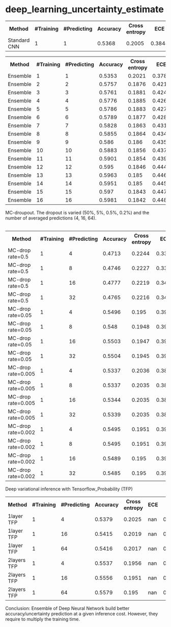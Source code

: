 # deep_learning_uncertainty_estimate




 <table>
  <tr>
    <th>Method</th>
    <th>#Training</th>
    <th>#Predicting</th>
    <th>Accuracy</th>
    <th>Cross entropy</th>
    <th>ECE</th>
    <th>Brier</th>
  </tr>
    <tr>
    <td>Standard CNN</td>
    <td>1</td>
    <td>1</td>
    <td>0.5368</td>
    <td>0.2005</td>
    <td>0.3844</td>
    <td>0.5932</td>
  </tr>
  </table>
  
  <table>
    <tr>
    <th>Method</th>
    <th>#Training</th>
    <th>#Predicting</th>
    <th>Accuracy</th>
    <th>Cross entropy</th>
    <th>ECE</th>
    <th>Brier</th>
  </tr>
  <tr><td>Ensemble</td><td>1</td><td>1</td><td>0.5353</td><td>0.2021</td><td>0.3782</td><td>0.5967</td></tr>
<tr><td>Ensemble</td><td>2</td><td>2</td><td>0.5757</td><td>0.1876</td><td>0.4212</td><td>0.5535</td></tr>
<tr><td>Ensemble</td><td>3</td><td>3</td><td>0.5761</td><td>0.1881</td><td>0.424</td><td>0.5555</td></tr>
<tr><td>Ensemble</td><td>4</td><td>4</td><td>0.5776</td><td>0.1885</td><td>0.4262</td><td>0.5569</td></tr>
<tr><td>Ensemble</td><td>5</td><td>5</td><td>0.5786</td><td>0.1883</td><td>0.4279</td><td>0.5561</td></tr>
<tr><td>Ensemble</td><td>6</td><td>6</td><td>0.5789</td><td>0.1877</td><td>0.4281</td><td>0.5548</td></tr>
<tr><td>Ensemble</td><td>7</td><td>7</td><td>0.5828</td><td>0.1863</td><td>0.4316</td><td>0.55</td></tr>
<tr><td>Ensemble</td><td>8</td><td>8</td><td>0.5855</td><td>0.1864</td><td>0.4346</td><td>0.5502</td></tr>
<tr><td>Ensemble</td><td>9</td><td>9</td><td>0.586</td><td>0.186</td><td>0.4355</td><td>0.5492</td></tr>
<tr><td>Ensemble</td><td>10</td><td>10</td><td>0.5883</td><td>0.1856</td><td>0.4379</td><td>0.5477</td></tr>
<tr><td>Ensemble</td><td>11</td><td>11</td><td>0.5901</td><td>0.1854</td><td>0.4398</td><td>0.5471</td></tr>
<tr><td>Ensemble</td><td>12</td><td>12</td><td>0.595</td><td>0.1846</td><td>0.4447</td><td>0.5444</td></tr>
<tr><td>Ensemble</td><td>13</td><td>13</td><td>0.5963</td><td>0.185</td><td>0.4467</td><td>0.5453</td></tr>
<tr><td>Ensemble</td><td>14</td><td>14</td><td>0.5951</td><td>0.185</td><td>0.4456</td><td>0.5455</td></tr>
<tr><td>Ensemble</td><td>15</td><td>15</td><td>0.597</td><td>0.1843</td><td>0.4474</td><td>0.5432</td></tr>
<tr><td>Ensemble</td><td>16</td><td>16</td><td>0.5981</td><td>0.1842</td><td>0.4484</td><td>0.5431</td></tr>
  </table>
<table>

MC-droupout. The dropout is varied (50%, 5%, 0.5%, 0.2%) and the number of averaged predictions (4, 16, 64).
  <table>
    <tr>
    <th>Method</th>
    <th>#Training</th>
    <th>#Predicting</th>
    <th>Accuracy</th>
    <th>Cross entropy</th>
    <th>ECE</th>
    <th>Brier</th>
  </tr>
<tr><td>MC-drop rate=0.5</td><td>1</td><td>4</td><td>0.4713</td><td>0.2244</td><td>0.3341</td><td>0.6615</td></tr>
<tr><td>MC-drop rate=0.5</td><td>1</td><td>8</td><td>0.4746</td><td>0.2227</td><td>0.3381</td><td>0.6567</td></tr>
<tr><td>MC-drop rate=0.5</td><td>1</td><td>16</td><td>0.4777</td><td>0.2219</td><td>0.3416</td><td>0.6542</td></tr>
<tr><td>MC-drop rate=0.5</td><td>1</td><td>32</td><td>0.4765</td><td>0.2216</td><td>0.3406</td><td>0.6532</td></tr>
<tr><td>MC-drop rate=0.05</td><td>1</td><td>4</td><td>0.5496</td><td>0.195</td><td>0.3923</td><td>0.5783</td></tr>
<tr><td>MC-drop rate=0.05</td><td>1</td><td>8</td><td>0.548</td><td>0.1948</td><td>0.3909</td><td>0.5777</td></tr>
<tr><td>MC-drop rate=0.05</td><td>1</td><td>16</td><td>0.5503</td><td>0.1947</td><td>0.3932</td><td>0.5772</td></tr>
<tr><td>MC-drop rate=0.05</td><td>1</td><td>32</td><td>0.5504</td><td>0.1945</td><td>0.3934</td><td>0.5769</td></tr>
<tr><td>MC-drop rate=0.005</td><td>1</td><td>4</td><td>0.5337</td><td>0.2036</td><td>0.3801</td><td>0.6006</td></tr>
<tr><td>MC-drop rate=0.005</td><td>1</td><td>8</td><td>0.5337</td><td>0.2035</td><td>0.3801</td><td>0.6002</td></tr>
<tr><td>MC-drop rate=0.005</td><td>1</td><td>16</td><td>0.5344</td><td>0.2035</td><td>0.3808</td><td>0.6001</td></tr>
<tr><td>MC-drop rate=0.005</td><td>1</td><td>32</td><td>0.5339</td><td>0.2035</td><td>0.3803</td><td>0.6001</td></tr>
<tr><td>MC-drop rate=0.002</td><td>1</td><td>4</td><td>0.5495</td><td>0.1951</td><td>0.3933</td><td>0.5785</td></tr>
<tr><td>MC-drop rate=0.002</td><td>1</td><td>8</td><td>0.5495</td><td>0.1951</td><td>0.3933</td><td>0.5785</td></tr>
<tr><td>MC-drop rate=0.002</td><td>1</td><td>16</td><td>0.5489</td><td>0.195</td><td>0.3927</td><td>0.5784</td></tr>
<tr><td>MC-drop rate=0.002</td><td>1</td><td>32</td><td>0.5485</td><td>0.195</td><td>0.3923</td><td>0.5783</td></tr>
 </table>

 
 
 

Deep variational inference with Tensorflow_Probability (TFP) 
<table>
    <tr>
    <th>Method</th>
    <th>#Training</th>
    <th>#Predicting</th>
    <th>Accuracy</th>
    <th>Cross entropy</th>
    <th>ECE</th>
    <th>Brier</th>
  </tr>
<tr><td>1layer TFP</td><td>1</td><td>4</td><td>0.5379</td><td>0.2025</td><td>nan</td><td>0.6001</td></tr>
<tr><td>1layer TFP</td><td>1</td><td>16</td><td>0.5415</td><td>0.2019</td><td>nan</td><td>0.5979</td></tr>
<tr><td>1layer TFP</td><td>1</td><td>64</td><td>0.5416</td><td>0.2017</td><td>nan</td><td>0.5971</td></tr>
<tr><td>2layers TFP</td><td>1</td><td>4</td><td>0.5537</td><td>0.1956</td><td>nan</td><td>0.577</td></tr>
<tr><td>2layers TFP</td><td>1</td><td>16</td><td>0.5556</td><td>0.1951</td><td>nan</td><td>0.5756</td></tr>
<tr><td>2layers TFP</td><td>1</td><td>64</td><td>0.5579</td><td>0.195</td><td>nan</td><td>0.575</td></tr>
</table> 

Conclusion: Ensemble of Deep Neural Network build better accuracy/uncertainty prediction at a given inference cost. However, they require to multiply the training time.
